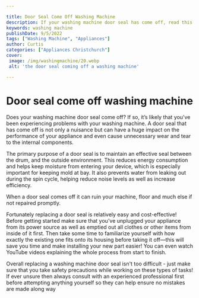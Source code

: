 ```yaml
---

title: Door Seal Come Off Washing Machine
description: If your washing machine door seal has come off, read this post to learn why this can be a serious issue and what you can do to resolve it.
keywords: washing machine
publishDate: 9/5/2022
tags: ["Washing Machine", "Appliances"]
author: Curtis
categories: ["Appliances Christchurch"]
cover: 
 image: /img/washingmachine/20.webp
 alt: 'the door seal coming off a washing machine'

---
```


# Door seal come off washing machine

Does your washing machine door seal come off? If so, it’s likely that you’ve been experiencing problems with your washing machine. A door seal that has come off is not only a nuisance but can have a huge impact on the performance of your appliance and even cause unnecessary wear and tear to the internal components.

The primary purpose of a door seal is to maintain an effective seal between the drum, and the outside environment. This reduces energy consumption and helps keep moisture from entering your device, which is especially important for keeping mold at bay. It also prevents water from leaking out during the spin cycle, helping reduce noise levels as well as increase efficiency. 

When a door seal comes off it can ruin your machine, floor and much else if not repaired promptly. 

Fortunately replacing a door seal is relatively easy and cost-effective! Before getting started make sure that you've unplugged your appliance from its power source as well as emptied out all clothes or other items from inside of it first. Then take some time to familiarize yourself with how exactly the existing one fits onto its housing before taking it off—this will save you time and make installing your new part easier! You can even watch YouTube videos explaining the whole process from start to finish. 

Overall replacing a washing machine door seal isn't too difficult - just make sure that you take safety precautions while working on these types of tasks! If ever unsure then always consult with an experienced professional first before attempting anything yourself so they can help ensure no mistakes are made along way